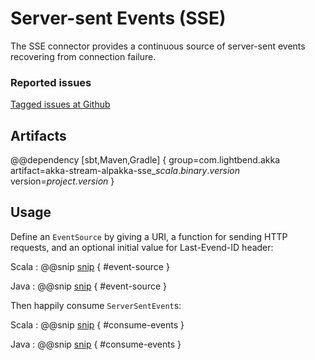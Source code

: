 # Server-sent Events (SSE)

The SSE connector provides a continuous source of server-sent events recovering from connection failure.

### Reported issues

[Tagged issues at Github](https://github.com/akka/alpakka/labels/p%3Asse)

## Artifacts

@@dependency [sbt,Maven,Gradle] {
  group=com.lightbend.akka
  artifact=akka-stream-alpakka-sse_$scala.binary.version$
  version=$project.version$
}

## Usage

Define an `EventSource` by giving a URI, a function for sending HTTP requests, and an optional initial value for Last-Evend-ID header:  

Scala
: @@snip [snip](/sse/src/test/scala/docs/scaladsl/EventSourceSpec.scala) { #event-source }

Java
: @@snip [snip](/sse/src/test/java/docs/javadsl/EventSourceTest.java) { #event-source }


Then happily consume `ServerSentEvent`s:

Scala
: @@snip [snip](/sse/src/test/scala/docs/scaladsl/EventSourceSpec.scala) { #consume-events }

Java
: @@snip [snip](/sse/src/test/java/docs/javadsl/EventSourceTest.java) { #consume-events }
